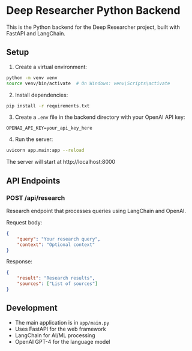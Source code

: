 # Deep Researcher Python Backend

This is the Python backend for the Deep Researcher project, built with FastAPI and LangChain.

## Setup

1. Create a virtual environment:
```bash
python -m venv venv
source venv/bin/activate  # On Windows: venv\Scripts\activate
```

2. Install dependencies:
```bash
pip install -r requirements.txt
```

3. Create a `.env` file in the backend directory with your OpenAI API key:
```
OPENAI_API_KEY=your_api_key_here
```

4. Run the server:
```bash
uvicorn app.main:app --reload
```

The server will start at http://localhost:8000

## API Endpoints

### POST /api/research
Research endpoint that processes queries using LangChain and OpenAI.

Request body:
```json
{
    "query": "Your research query",
    "context": "Optional context"
}
```

Response:
```json
{
    "result": "Research results",
    "sources": ["List of sources"]
}
```

## Development

- The main application is in `app/main.py`
- Uses FastAPI for the web framework
- LangChain for AI/ML processing
- OpenAI GPT-4 for the language model 